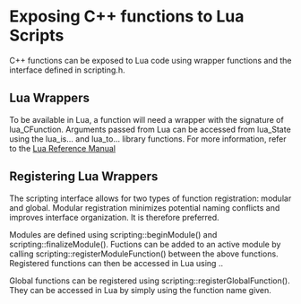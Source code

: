# Exposing C++ functions to Lua Scripts
C++ functions can be exposed to Lua code using wrapper functions and 
the interface defined in scripting.h.

## Lua Wrappers
To be available in Lua, a function will need a wrapper with the signature of lua_CFunction.
Arguments passed from Lua can be accessed from lua_State using the lua_is... and lua_to...
library functions. For more information, refer to the
[Lua Reference Manual](http://www.lua.org/manual/5.4/manual.html#lua_CFunction)

## Registering Lua Wrappers
The scripting interface allows for two types of function registration:
modular and global. Modular registration minimizes potential naming conflicts
and improves interface organization. It is therefore preferred.

Modules are defined using scripting::beginModule() and scripting::finalizeModule().
Fuctions can be added to an active module by calling scripting::registerModuleFunction() between the
above functions. Registered functions can then be accessed in Lua using <module-name>.<function-name>.

Global functions can be registered using scripting::registerGlobalFunction(). They can be accessed in
Lua by simply using the function name given.
